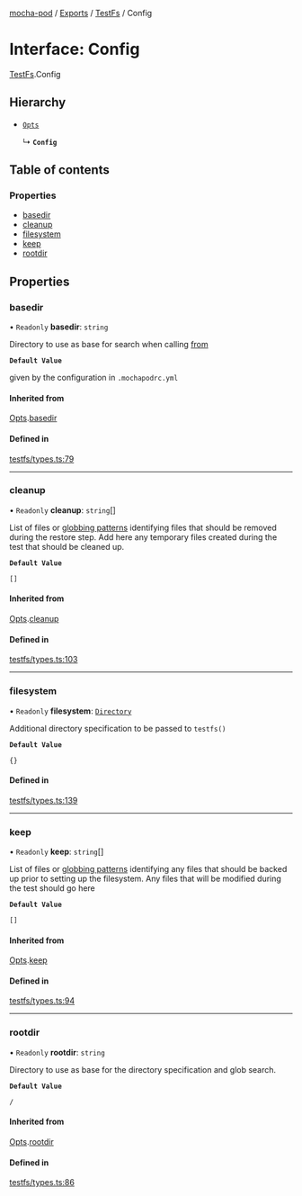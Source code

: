 [mocha-pod](../README.md) / [Exports](../modules.md) / [TestFs](../modules/TestFs.md) / Config

# Interface: Config

[TestFs](../modules/TestFs.md).Config

## Hierarchy

- [`Opts`](TestFs.Opts.md)

  ↳ **`Config`**

## Table of contents

### Properties

- [basedir](TestFs.Config.md#basedir)
- [cleanup](TestFs.Config.md#cleanup)
- [filesystem](TestFs.Config.md#filesystem)
- [keep](TestFs.Config.md#keep)
- [rootdir](TestFs.Config.md#rootdir)

## Properties

### <a id="basedir" name="basedir"></a> basedir

• `Readonly` **basedir**: `string`

Directory to use as base for search when calling [from](TestFs.TestFs.md#from)

**`Default Value`**

given by the configuration in `.mochapodrc.yml`

#### Inherited from

[Opts](TestFs.Opts.md).[basedir](TestFs.Opts.md#basedir)

#### Defined in

[testfs/types.ts:79](https://github.com/balena-io-modules/mocha-pod/blob/83469cb/lib/testfs/types.ts#L79)

___

### <a id="cleanup" name="cleanup"></a> cleanup

• `Readonly` **cleanup**: `string`[]

List of files or [globbing patterns](https://github.com/mrmlnc/fast-glob#pattern-syntax)
identifying  files that should be removed during the restore step.
Add here any temporary files created during the test that should be cleaned up.

**`Default Value`**

`[]`

#### Inherited from

[Opts](TestFs.Opts.md).[cleanup](TestFs.Opts.md#cleanup)

#### Defined in

[testfs/types.ts:103](https://github.com/balena-io-modules/mocha-pod/blob/83469cb/lib/testfs/types.ts#L103)

___

### <a id="filesystem" name="filesystem"></a> filesystem

• `Readonly` **filesystem**: [`Directory`](TestFs.Directory.md)

Additional directory specification to be passed to `testfs()`

**`Default Value`**

`{}`

#### Defined in

[testfs/types.ts:139](https://github.com/balena-io-modules/mocha-pod/blob/83469cb/lib/testfs/types.ts#L139)

___

### <a id="keep" name="keep"></a> keep

• `Readonly` **keep**: `string`[]

List of files or [globbing patterns](https://github.com/mrmlnc/fast-glob#pattern-syntax)
identifying any files that should be backed up prior to setting up the
filesystem. Any files that will be modified during the test should go here

**`Default Value`**

`[]`

#### Inherited from

[Opts](TestFs.Opts.md).[keep](TestFs.Opts.md#keep)

#### Defined in

[testfs/types.ts:94](https://github.com/balena-io-modules/mocha-pod/blob/83469cb/lib/testfs/types.ts#L94)

___

### <a id="rootdir" name="rootdir"></a> rootdir

• `Readonly` **rootdir**: `string`

Directory to use as base for the directory specification and glob search.

**`Default Value`**

`/`

#### Inherited from

[Opts](TestFs.Opts.md).[rootdir](TestFs.Opts.md#rootdir)

#### Defined in

[testfs/types.ts:86](https://github.com/balena-io-modules/mocha-pod/blob/83469cb/lib/testfs/types.ts#L86)
